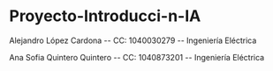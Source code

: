 # Proyecto-Introducci-n-IA

Alejandro López Cardona -- CC: 1040030279 -- Ingeniería Eléctrica

Ana Sofia Quintero Quintero -- CC: 1040873201 -- Ingeniería Eléctrica